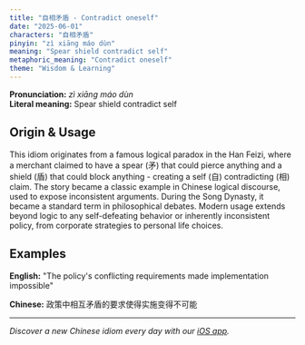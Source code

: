 ```yaml
---
title: "自相矛盾 - Contradict oneself"
date: "2025-06-01"
characters: "自相矛盾"
pinyin: "zì xiāng máo dùn"
meaning: "Spear shield contradict self"
metaphoric_meaning: "Contradict oneself"
theme: "Wisdom & Learning"
---
```


**Pronunciation:** *zì xiāng máo dùn*  
**Literal meaning:** Spear shield contradict self

## Origin & Usage

This idiom originates from a famous logical paradox in the Han Feizi, where a merchant claimed to have a spear (矛) that could pierce anything and a shield (盾) that could block anything - creating a self (自) contradicting (相) claim. The story became a classic example in Chinese logical discourse, used to expose inconsistent arguments. During the Song Dynasty, it became a standard term in philosophical debates. Modern usage extends beyond logic to any self-defeating behavior or inherently inconsistent policy, from corporate strategies to personal life choices.

## Examples

**English:** "The policy's conflicting requirements made implementation impossible"

**Chinese:** 政策中相互矛盾的要求使得实施变得不可能

---

*Discover a new Chinese idiom every day with our [iOS app](https://apps.apple.com/us/app/daily-chinese-idioms/id6740611324).*

